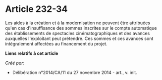 # Article 232-34

Les aides à la création et à la modernisation ne peuvent être attribuées qu'en cas d'insuffisance des sommes inscrites sur le
compte automatique des établissements de spectacles cinématographiques et des avances auxquelles l'exploitant peut prétendre.
Ces sommes et ces avances sont intégralement affectées au financement du projet.

**Liens relatifs à cet article**

_Créé par_:

  - Délibération n°2014/CA/11 du 27 novembre 2014 - art., v. init.
